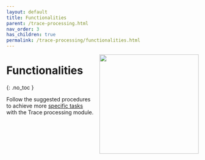 ```yaml
---
layout: default
title: Functionalities
parent: /trace-processing.html
nav_order: 3
has_children: true
permalink: /trace-processing/functionalities.html
---
```


<img src="../assets/images/logos/logo-trace-processing_400px.png" width="260" style="float:right; margin-left: 15px;"/>

# Functionalities
{: .no_toc }

Follow the suggested procedures to achieve more <u>specific tasks</u> with the Trace processing module.